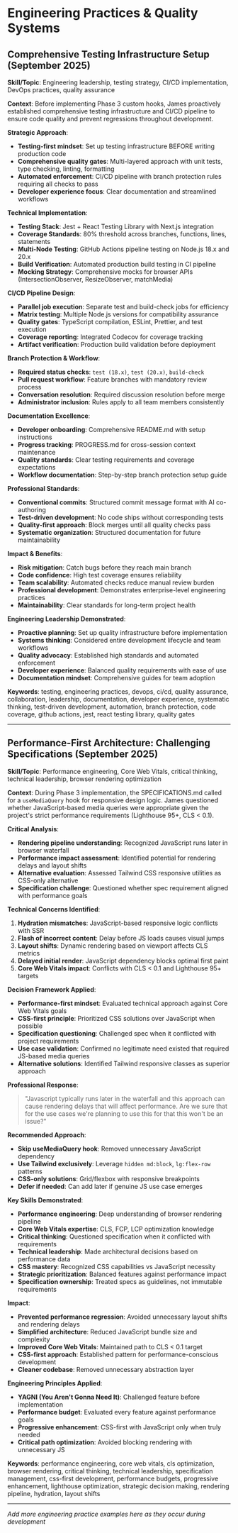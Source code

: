 # Engineering Practices & Quality Systems

## Comprehensive Testing Infrastructure Setup (September 2025)

**Skill/Topic**: Engineering leadership, testing strategy, CI/CD implementation, DevOps practices, quality assurance

**Context**: Before implementing Phase 3 custom hooks, James proactively established comprehensive testing infrastructure and CI/CD pipeline to ensure code quality and prevent regressions throughout development.

**Strategic Approach**:
- **Testing-first mindset**: Set up testing infrastructure BEFORE writing production code
- **Comprehensive quality gates**: Multi-layered approach with unit tests, type checking, linting, formatting
- **Automated enforcement**: CI/CD pipeline with branch protection rules requiring all checks to pass
- **Developer experience focus**: Clear documentation and streamlined workflows

**Technical Implementation**:
- **Testing Stack**: Jest + React Testing Library with Next.js integration
- **Coverage Standards**: 80% threshold across branches, functions, lines, statements
- **Multi-Node Testing**: GitHub Actions pipeline testing on Node.js 18.x and 20.x
- **Build Verification**: Automated production build testing in CI pipeline
- **Mocking Strategy**: Comprehensive mocks for browser APIs (IntersectionObserver, ResizeObserver, matchMedia)

**CI/CD Pipeline Design**:
- **Parallel job execution**: Separate test and build-check jobs for efficiency
- **Matrix testing**: Multiple Node.js versions for compatibility assurance
- **Quality gates**: TypeScript compilation, ESLint, Prettier, and test execution
- **Coverage reporting**: Integrated Codecov for coverage tracking
- **Artifact verification**: Production build validation before deployment

**Branch Protection & Workflow**:
- **Required status checks**: `test (18.x)`, `test (20.x)`, `build-check`
- **Pull request workflow**: Feature branches with mandatory review process
- **Conversation resolution**: Required discussion resolution before merge
- **Administrator inclusion**: Rules apply to all team members consistently

**Documentation Excellence**:
- **Developer onboarding**: Comprehensive README.md with setup instructions
- **Progress tracking**: PROGRESS.md for cross-session context maintenance
- **Quality standards**: Clear testing requirements and coverage expectations
- **Workflow documentation**: Step-by-step branch protection setup guide

**Professional Standards**:
- **Conventional commits**: Structured commit message format with AI co-authoring
- **Test-driven development**: No code ships without corresponding tests
- **Quality-first approach**: Block merges until all quality checks pass
- **Systematic organization**: Structured documentation for future maintainability

**Impact & Benefits**:
- **Risk mitigation**: Catch bugs before they reach main branch
- **Code confidence**: High test coverage ensures reliability
- **Team scalability**: Automated checks reduce manual review burden
- **Professional development**: Demonstrates enterprise-level engineering practices
- **Maintainability**: Clear standards for long-term project health

**Engineering Leadership Demonstrated**:
- **Proactive planning**: Set up quality infrastructure before implementation
- **Systems thinking**: Considered entire development lifecycle and team workflows
- **Quality advocacy**: Established high standards and automated enforcement
- **Developer experience**: Balanced quality requirements with ease of use
- **Documentation mindset**: Comprehensive guides for team adoption

**Keywords**: testing, engineering practices, devops, ci/cd, quality assurance, collaboration, leadership, documentation, developer experience, systematic thinking, test-driven development, automation, branch protection, code coverage, github actions, jest, react testing library, quality gates

---

## Performance-First Architecture: Challenging Specifications (September 2025)

**Skill/Topic**: Performance engineering, Core Web Vitals, critical thinking, technical leadership, browser rendering optimization

**Context**: During Phase 3 implementation, the SPECIFICATIONS.md called for a `useMediaQuery` hook for responsive design logic. James questioned whether JavaScript-based media queries were appropriate given the project's strict performance requirements (Lighthouse 95+, CLS < 0.1).

**Critical Analysis**:
- **Rendering pipeline understanding**: Recognized JavaScript runs later in browser waterfall
- **Performance impact assessment**: Identified potential for rendering delays and layout shifts
- **Alternative evaluation**: Assessed Tailwind CSS responsive utilities as CSS-only alternative
- **Specification challenge**: Questioned whether spec requirement aligned with performance goals

**Technical Concerns Identified**:
1. **Hydration mismatches**: JavaScript-based responsive logic conflicts with SSR
2. **Flash of incorrect content**: Delay before JS loads causes visual jumps
3. **Layout shifts**: Dynamic rendering based on viewport affects CLS metrics
4. **Delayed initial render**: JavaScript dependency blocks optimal first paint
5. **Core Web Vitals impact**: Conflicts with CLS < 0.1 and Lighthouse 95+ targets

**Decision Framework Applied**:
- **Performance-first mindset**: Evaluated technical approach against Core Web Vitals goals
- **CSS-first principle**: Prioritized CSS solutions over JavaScript when possible
- **Specification questioning**: Challenged spec when it conflicted with project requirements
- **Use case validation**: Confirmed no legitimate need existed that required JS-based media queries
- **Alternative solutions**: Identified Tailwind responsive classes as superior approach

**Professional Response**:
> "Javascript typically runs later in the waterfall and this approach can cause rendering delays that will affect performance. Are we sure that for the use cases we're planning to use this for that this won't be an issue?"

**Recommended Approach**:
- **Skip useMediaQuery hook**: Removed unnecessary JavaScript dependency
- **Use Tailwind exclusively**: Leverage `hidden md:block`, `lg:flex-row` patterns
- **CSS-only solutions**: Grid/flexbox with responsive breakpoints
- **Defer if needed**: Can add later if genuine JS use case emerges

**Key Skills Demonstrated**:
- **Performance engineering**: Deep understanding of browser rendering pipeline
- **Core Web Vitals expertise**: CLS, FCP, LCP optimization knowledge
- **Critical thinking**: Questioned specification when it conflicted with requirements
- **Technical leadership**: Made architectural decisions based on performance data
- **CSS mastery**: Recognized CSS capabilities vs JavaScript necessity
- **Strategic prioritization**: Balanced features against performance impact
- **Specification ownership**: Treated specs as guidelines, not immutable requirements

**Impact**:
- **Prevented performance regression**: Avoided unnecessary layout shifts and rendering delays
- **Simplified architecture**: Reduced JavaScript bundle size and complexity
- **Improved Core Web Vitals**: Maintained path to CLS < 0.1 target
- **CSS-first approach**: Established pattern for performance-conscious development
- **Cleaner codebase**: Removed unnecessary abstraction layer

**Engineering Principles Applied**:
- **YAGNI (You Aren't Gonna Need It)**: Challenged feature before implementation
- **Performance budget**: Evaluated every feature against performance goals
- **Progressive enhancement**: CSS-first with JavaScript only when truly needed
- **Critical path optimization**: Avoided blocking rendering with unnecessary JS

**Keywords**: performance engineering, core web vitals, cls optimization, browser rendering, critical thinking, technical leadership, specification management, css-first development, performance budgets, progressive enhancement, lighthouse optimization, strategic decision making, rendering pipeline, hydration, layout shifts

---

*Add more engineering practice examples here as they occur during development*